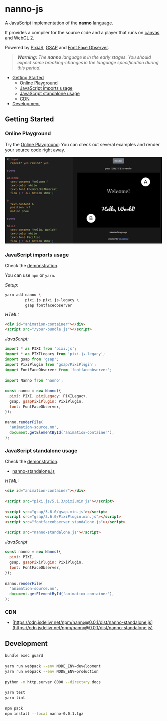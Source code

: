 # nanno-js

A JavaScript implementation of the **nanno** language.

It provides a compiler for the source code and a player that runs on [canvas](https://html.spec.whatwg.org/multipage/canvas.html) and [WebGL 2](https://www.khronos.org/registry/webgl/specs/latest/2.0/).

Powered by [PixiJS](https://www.pixijs.com/), [GSAP](https://greensock.com/gsap/) and [Font Face Observer](https://fontfaceobserver.com/).

> _**Warning:** The **nanno** language is in the early stages. You should expect some breaking-changes in the language specification during this period._

- [Getting Started](#getting-started)
  - [Online Playground](#online-playground)
  - [JavaScript imports usage](#javascript-imports-usage)
  - [JavaScript standalone usage](#javascript-standalone-usage)
  - [CDN](#cdn)
- [Development](#development)

## Getting Started

### Online Playground
Try the [Online Playground](https://gbaptista.github.io/nanno-js/playground.html): You can check out several examples and render your source code right away.

[![nanno playground](https://raw.githubusercontent.com/gbaptista/nanno-js/main/docs/images/screen.png)](https://gbaptista.github.io/nanno-js/playground.html)

### JavaScript imports usage

Check the [demonstration](https://gbaptista.github.io/nanno-js/demo-import.html).

You can use `npm` or `yarn`.

_Setup:_
```bash
yarn add nanno \
         pixi.js pixi.js-legacy \
         gsap fontfaceobserver
```

_HTML:_
```html
<div id="animation-container"></div>
<script src="/your-bundle.js"></script>
```

_JavaScript:_
```js
import * as PIXI from 'pixi.js';
import * as PIXILegacy from 'pixi.js-legacy';
import gsap from 'gsap';
import PixiPlugin from 'gsap/PixiPlugin';
import FontFaceObserver from 'fontfaceobserver';

import Nanno from 'nanno';

const nanno = new Nanno({
  pixi: PIXI, pixiLegacy: PIXILegacy,
  gsap, gsapPixiPlugin: PixiPlugin,
  font: FontFaceObserver,
});

nanno.renderFile(
  'animation-source.nn',
  document.getElementById('animation-container'),
);
```

### JavaScript standalone usage

Check the [demonstration](https://gbaptista.github.io/nanno-js/demo-standalone.html).

- [nanno-standalone.js](https://cdn.jsdelivr.net/npm/nanno@0.0.1/dist/nanno-standalone.js)

_HTML:_
```html
<div id="animation-container"></div>

<script src="pixi.js/5.1.3/pixi.min.js"></script>

<script src="gsap/3.6.0/gsap.min.js"></script>
<script src="gsap/3.6.0/PixiPlugin.min.js"></script>
<script src="fontfaceobserver.standalone.js"></script>

<script src="nanno-standalone.js"></script>
```

_JavaScript_
```js
const nanno = new Nanno({
  pixi: PIXI,
  gsap, gsapPixiPlugin: PixiPlugin,
  font: FontFaceObserver,
});

nanno.renderFile(
  'animation-source.nn',
  document.getElementById('animation-container'),
);
```

### CDN

- [https://cdn.jsdelivr.net/npm/nanno@0.0.1/dist/nanno-standalone.js](https://cdn.jsdelivr.net/npm/nanno@0.0.1/dist/nanno-standalone.js)

## Development

```bash
bundle exec guard

yarn run webpack --env NODE_ENV=development
yarn run webpack --env NODE_ENV=production

python -m http.server 8000 --directory docs

yarn test
yarn lint

npm pack
npm install --local nanno-0.0.1.tgz
```
